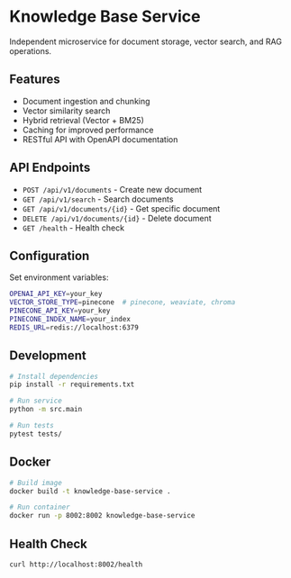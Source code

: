 # Knowledge Base Service

Independent microservice for document storage, vector search, and RAG operations.

## Features

- Document ingestion and chunking
- Vector similarity search
- Hybrid retrieval (Vector + BM25)
- Caching for improved performance
- RESTful API with OpenAPI documentation

## API Endpoints

- `POST /api/v1/documents` - Create new document
- `GET /api/v1/search` - Search documents
- `GET /api/v1/documents/{id}` - Get specific document
- `DELETE /api/v1/documents/{id}` - Delete document
- `GET /health` - Health check

## Configuration

Set environment variables:

```bash
OPENAI_API_KEY=your_key
VECTOR_STORE_TYPE=pinecone  # pinecone, weaviate, chroma
PINECONE_API_KEY=your_key
PINECONE_INDEX_NAME=your_index
REDIS_URL=redis://localhost:6379
```

## Development

```bash
# Install dependencies
pip install -r requirements.txt

# Run service
python -m src.main

# Run tests
pytest tests/
```

## Docker

```bash
# Build image
docker build -t knowledge-base-service .

# Run container
docker run -p 8002:8002 knowledge-base-service
```

## Health Check

```bash
curl http://localhost:8002/health
```